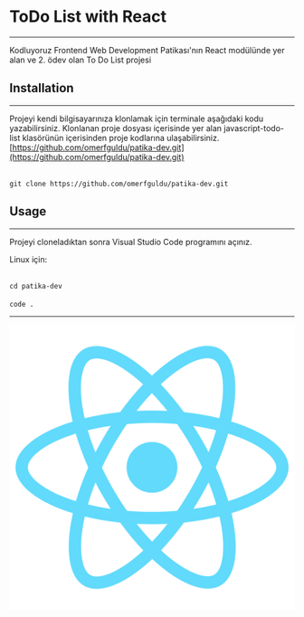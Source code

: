 # ToDo List with React

---

Kodluyoruz Frontend Web Development Patikası'nın React modülünde yer alan ve 2. ödev olan To Do List projesi

## Installation

---

Projeyi kendi bilgisayarınıza klonlamak için terminale aşağıdaki kodu yazabilirsiniz. Klonlanan proje dosyası içerisinde yer alan javascript-todo-list klasörünün içerisinden proje kodlarına ulaşabilirsiniz.
[https://github.com/omerfguldu/patika-dev.git](https://github.com/omerfguldu/patika-dev.git)

```

git clone https://github.com/omerfguldu/patika-dev.git

```

## Usage

---

Projeyi cloneladıktan sonra Visual Studio Code programını açınız.

Linux için:

```

cd patika-dev

code .

```

---

![](public/logo512.png)
